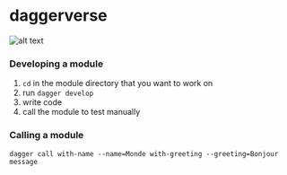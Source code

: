 # daggerverse
![alt text](https://cdn2.psychologytoday.com/assets/styles/article_inline_full_caption/public/field_blog_entry_images/2023-03/Image%20for%20blog%20-%20In%20a%20Meaningless%20Universe,%20Where%20Does%20Meaning%20Come%20From%20-%20Future%20-%20AdobeStock.jpeg.jpg?itok=4x9FB9Z9)

### Developing a module
1. `cd` in the module directory that you want to work on
2. run `dagger develop`
3. write code
4. call the module to test manually

### Calling a module
`dagger call with-name --name=Monde with-greeting --greeting=Bonjour message`
